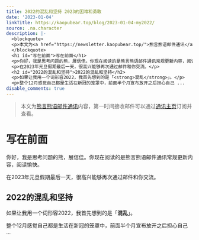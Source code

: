```yaml
---
title: 2022的混乱和坚持 2023的困难和勇敢
date: '2023-01-04'
linkTitle: https://kaopubear.top/blog/2023-01-04-my2022/
source: .na.character
description: |-
  <blockquote>
  <p>本文为<a href="https://newsletter.kaopubear.top/">熊言熊语邮件通讯</a>内容，第一时间接收邮件可以通过<a href="https://newsletter.kaopubear.top/">通讯主页</a>订阅并查看。</p>
  </blockquote>
  <h1 id="写在前面">写在前面</h1>
  <p>你好，我是思考问题的熊，展信佳。你现在阅读的是熊言熊语邮件通讯常规更新内容，阅读愉快。</p>
  <p>在2023年元旦假期最后一天，很高兴能够再次通过邮件和你交流。</p>
  <h2 id="2022的混乱和坚持">2022的混乱和坚持</h2>
  <p>如果让我用一个词形容2022，我首先想到的是「<strong>混乱</strong>」。</p>
  <p>整个12月感觉自己都是生活在新冠的笼罩中，前面半个月宣布放开之后担心自己 ...
disable_comments: true
---
```

<blockquote>
<p>本文为<a href="https://newsletter.kaopubear.top/">熊言熊语邮件通讯</a>内容，第一时间接收邮件可以通过<a href="https://newsletter.kaopubear.top/">通讯主页</a>订阅并查看。</p>
</blockquote>
<h1 id="写在前面">写在前面</h1>
<p>你好，我是思考问题的熊，展信佳。你现在阅读的是熊言熊语邮件通讯常规更新内容，阅读愉快。</p>
<p>在2023年元旦假期最后一天，很高兴能够再次通过邮件和你交流。</p>
<h2 id="2022的混乱和坚持">2022的混乱和坚持</h2>
<p>如果让我用一个词形容2022，我首先想到的是「<strong>混乱</strong>」。</p>
<p>整个12月感觉自己都是生活在新冠的笼罩中，前面半个月宣布放开之后担心自己 ...